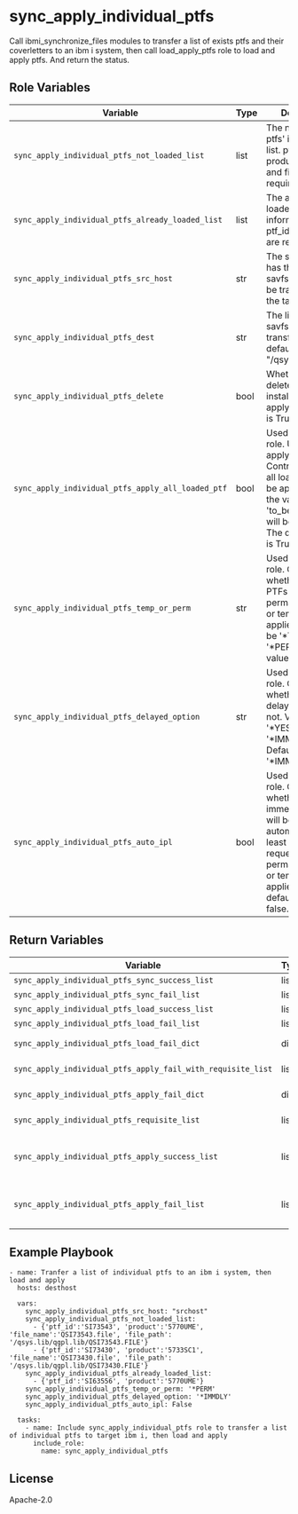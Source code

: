 sync_apply_individual_ptfs
=========
Call ibmi_synchronize_files modules to transfer a list of exists ptfs and their coverletters to an ibm i system, then call load_apply_ptfs role to load
and apply ptfs. And return the status.

Role Variables
--------------

| Variable                                           | Type          | Description                                                                      |
|----------------------------------------------------|---------------|----------------------------------------------------------------------------------|
| `sync_apply_individual_ptfs_not_loaded_list`       | list          | The not loaded ptfs' information list. ptf_id, product, file_name and file_path are required.  |
| `sync_apply_individual_ptfs_already_loaded_list`   | list          | The already loaded ptfs' information list. ptf_id and product are required.  |
| `sync_apply_individual_ptfs_src_host`              | str           | The system that has the src ptf savfs, which will be transferred to the target system.|
| `sync_apply_individual_ptfs_dest`                  | str           | The library that savfs would be transferred to. The default is "/qsys.lib/qgpl.lib".  |
| `sync_apply_individual_ptfs_delete`                | bool          | Whether or not to delete the PTF install savf after apply. The default is True.  |
| `sync_apply_individual_ptfs_apply_all_loaded_ptf`  | bool          | Used by apply_ptf role. Used by apply_ptf role. Controls whether all loaded ptf will be applied. When the value is true, 'to_be_applied_list' will be ignored. The default value is True.    |
| `sync_apply_individual_ptfs_temp_or_perm`          | str           | Used by apply_ptf role. Controls whether the target PTFs will be permanent applied or temporary applied. Value can be  '*TEMP' or '*PERM'. Default value is '*TEMP'.                     |
| `sync_apply_individual_ptfs_delayed_option`        | str           | Used by apply_ptf role. Controls whether the PTF is delayed apply or not. Value can be '*YES', '*NO' or '*IMMDLY'. Default value is '*IMMDLY'.                      |
| `sync_apply_individual_ptfs_auto_ipl`              | bool          | Used by apply_ptf role. Controls whether an immediate reboot will be launched automatically if at least one ptf requests an IPL for permanent applied or temporary applied. The default value is false. |

Return Variables
--------------

| Variable                                                     | Type          | Description                   |
|--------------------------------------------------------------|---------------|-------------------------------|
| `sync_apply_individual_ptfs_sync_success_list`   | list          | The list of the successful sync.  |
| `sync_apply_individual_ptfs_sync_fail_list`      | list          | The list of the failed sync.      |
| `sync_apply_individual_ptfs_load_success_list`   | list          | The list of the successful load.  |
| `sync_apply_individual_ptfs_load_fail_list`      | list          | The list of the failed load.      |
| `sync_apply_individual_ptfs_load_fail_dict`      | dict          | The dict of the failed load. The key is the ptf id, and the value is the ptf status.|
| `sync_apply_individual_ptfs_apply_fail_with_requisite_list`      | list          | The list of failed apply when to_be_applied_list is provided.                                        |
| `sync_apply_individual_ptfs_apply_fail_dict`     | dict          | The list of failed apply when to_be_applied_list is provided.                                        |
| `sync_apply_individual_ptfs_requisite_list`      | list          | The list of failed apply when to_be_applied_list is provided.                                        |
| `sync_apply_individual_ptfs_apply_success_list`   | list          | The list of successful apply when to_be_applied_list is provided and sync_apply_individual_ptfs_apply_all_loaded_ptf set to True.   |
| `sync_apply_individual_ptfs_apply_fail_list`      | list          | The list of failed apply when to_be_applied_list is provided and sync_apply_individual_ptfs_apply_all_loaded_ptf set to True.   |

Example Playbook
----------------
```
- name: Tranfer a list of individual ptfs to an ibm i system, then load and apply
  hosts: desthost

  vars:
    sync_apply_individual_ptfs_src_host: "srchost"
    sync_apply_individual_ptfs_not_loaded_list:
      - {'ptf_id':'SI73543', 'product':'5770UME', 'file_name':'QSI73543.file', 'file_path': '/qsys.lib/qgpl.lib/QSI73543.FILE'}
      - {'ptf_id':'SI73430', 'product':'5733SC1', 'file_name':'QSI73430.file', 'file_path': '/qsys.lib/qgpl.lib/QSI73430.FILE'}
    sync_apply_individual_ptfs_already_loaded_list:
      - {'ptf_id':'SI63556', 'product':'5770UME'}
    sync_apply_individual_ptfs_temp_or_perm: '*PERM'
    sync_apply_individual_ptfs_delayed_option: '*IMMDLY'
    sync_apply_individual_ptfs_auto_ipl: False

  tasks:
    - name: Include sync_apply_individual_ptfs role to transfer a list of individual ptfs to target ibm i, then load and apply
      include_role:
        name: sync_apply_individual_ptfs
```

License
-------

Apache-2.0
